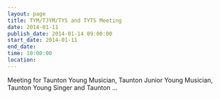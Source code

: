```yaml
---
layout: page
title: TYM/TJYM/TYS and TYTS Meeting
date: 2014-01-11
publish_date: 2014-01-14 09:00:00
start_date: 2014-01-11
end_date: 
time: 10:00:00
location: 
---
```

Meeting for Taunton Young Musician, Taunton Junior Young Musician, Taunton Young Singer and Taunton …
